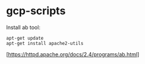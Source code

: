 # gcp-scripts

Install ab tool:

```
apt-get update
apt-get install apache2-utils
```

[https://httpd.apache.org/docs/2.4/programs/ab.html]